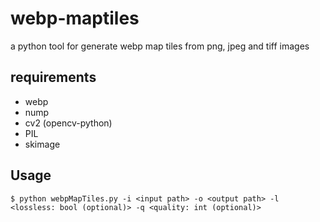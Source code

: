 # webp-maptiles
a python tool for generate webp map tiles from png, jpeg and tiff images

## requirements
* webp
* nump
* cv2 (opencv-python)
* PIL
* skimage

## Usage

    
    $ python webpMapTiles.py -i <input path> -o <output path> -l <lossless: bool (optional)> -q <quality: int (optional)>

